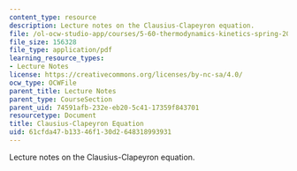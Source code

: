 ```yaml
---
content_type: resource
description: Lecture notes on the Clausius-Clapeyron equation.
file: /ol-ocw-studio-app/courses/5-60-thermodynamics-kinetics-spring-2008/61cfda47b13346f130d2648318993931_lec_19.pdf
file_size: 156328
file_type: application/pdf
learning_resource_types:
- Lecture Notes
license: https://creativecommons.org/licenses/by-nc-sa/4.0/
ocw_type: OCWFile
parent_title: Lecture Notes
parent_type: CourseSection
parent_uid: 74591afb-232e-eb20-5c41-17359f843701
resourcetype: Document
title: Clausius-Clapeyron Equation
uid: 61cfda47-b133-46f1-30d2-648318993931
---
```

Lecture notes on the Clausius-Clapeyron equation.
